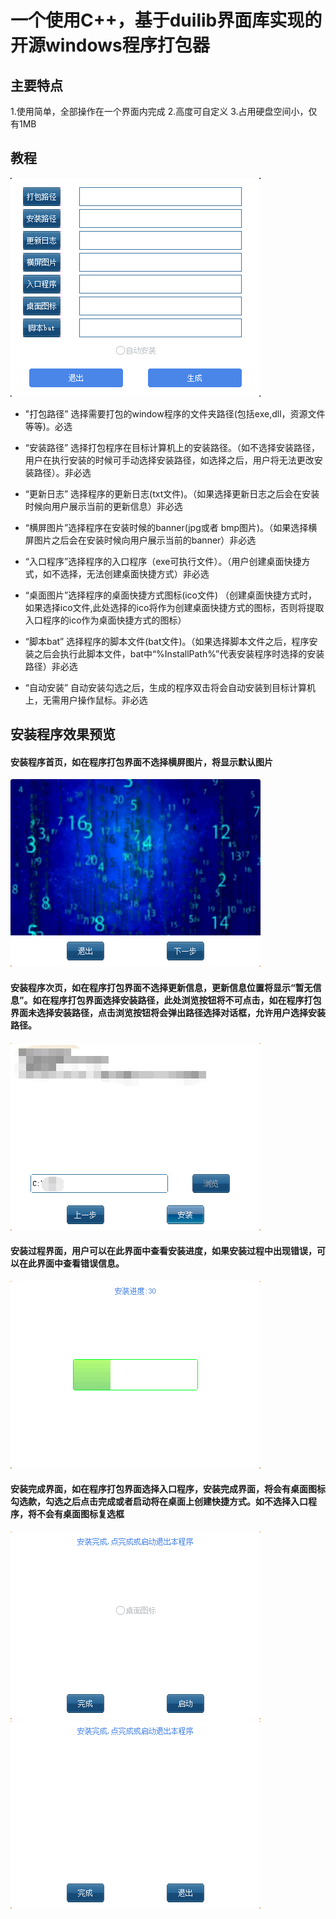 # 一个使用C++，基于duilib界面库实现的开源windows程序打包器

## 主要特点
1.使用简单，全部操作在一个界面内完成
2.高度可自定义
3.占用硬盘空间小，仅有1MB

## 教程
![教程界面](img/preview.png)
- "打包路径” 选择需要打包的window程序的文件夹路径(包括exe,dll，资源文件等等)。必选

- “安装路径” 选择打包程序在目标计算机上的安装路径。（如不选择安装路径，用户在执行安装的时候可手动选择安装路径，如选择之后，用户将无法更改安装路径）。非必选

- “更新日志” 选择程序的更新日志(txt文件)。（如果选择更新日志之后会在安装时候向用户展示当前的更新信息）非必选

- “横屏图片”选择程序在安装时候的banner(jpg或者 bmp图片)。（如果选择横屏图片之后会在安装时候向用户展示当前的banner）非必选

-  “入口程序”选择程序的入口程序（exe可执行文件）。（用户创建桌面快捷方式，如不选择，无法创建桌面快捷方式）非必选

-  “桌面图片”选择程序的桌面快捷方式图标(ico文件) （创建桌面快捷方式时，如果选择ico文件,此处选择的ico将作为创建桌面快捷方式的图标，否则将提取入口程序的ico作为桌面快捷方式的图标）

-  “脚本bat” 选择程序的脚本文件(bat文件)。（如果选择脚本文件之后，程序安装之后会执行此脚本文件，bat中“%InstallPath%”代表安装程序时选择的安装路径）非必选

- “自动安装” 自动安装勾选之后，生成的程序双击将会自动安装到目标计算机上，无需用户操作鼠标。非必选

## 安装程序效果预览
#### 安装程序首页，如在程序打包界面不选择横屏图片，将显示默认图片
![效果预览1](img/default_1.png)
#### 安装程序次页，如在程序打包界面不选择更新信息，更新信息位置将显示“暂无信息”。如在程序打包界面选择安装路径，此处浏览按钮将不可点击，如在程序打包界面未选择安装路径，点击浏览按钮将会弹出路径选择对话框，允许用户选择安装路径。
![效果预览2](img/default_2.png)
#### 安装过程界面，用户可以在此界面中查看安装进度，如果安装过程中出现错误，可以在此界面中查看错误信息。
![效果预览3](img/default_3.png)
#### 安装完成界面，如在程序打包界面选择入口程序，安装完成界面，将会有桌面图标勾选款，勾选之后点击完成或者启动将在桌面上创建快捷方式。如不选择入口程序，将不会有桌面图标复选框
![效果预览4](img/default_41.png)
![效果预览4](img/default_42.png)



